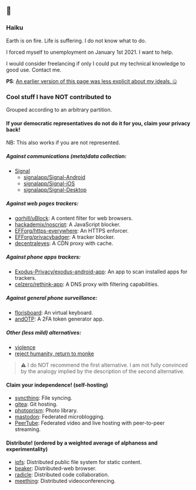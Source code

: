 ## :wave:

### Haiku

Earth is on fire. Life is suffering. I do not know what to do.

I forced myself to unemployment on January 1st 2021. I want to help.

I would consider freelancing if only I could put my technical knowledge to good
use. Contact me.

**PS**: [An earlier version of this page was less explicit about my ideals. :zipper_mouth_face:](https://xkcd.com/137)

### Cool stuff I have NOT contributed to

Grouped according to an arbitrary partition.

#### If your democratic representatives do not do it for you, claim your privacy back!

NB: This also works if you are not represented.

##### Against communications (meta)data collection:

  - [Signal](https://signal.org)
    - [signalapp/Signal-Android](https://github.com/signalapp/Signal-Android)
    - [signalapp/Signal-iOS](https://github.com/signalapp/Signal-iOS)
    - [signalapp/Signal-Desktop](https://github.com/signalapp/Signal-Desktop)

##### Against web pages trackers:

  - [gorhill/uBlock](https://github.com/gorhill/uBlock): A content filter for web browsers.
  - [hackademix/noscript](https://github.com/hackademix/noscript): A JavaScript blocker.
  - [EFForg/https-everywhere](https://github.com/EFForg/https-everywhere): An HTTPS enforcer.
  - [EFForg/privacybadger](https://github.com/EFForg/privacybadger): A tracker blocker.
  - [decentraleyes](https://git.synz.io/Synzvato/decentraleyes): A CDN proxy with cache.

##### Against phone apps trackers:

  - [Exodus-Privacy/exodus-android-app](https://github.com/Exodus-Privacy/exodus-android-app): An app to scan installed apps for trackers.
  - [celzero/rethink-app](https://github.com/celzero/rethink-app): A DNS proxy with filtering capabilities.

##### Against general phone surveillance:

  - [florisboard](https://github.com/florisboard/florisboard): An virtual keyboard.
  - [andOTP](https://github.com/andOTP/andOTP): A 2FA token generator app.

##### Other (less mild) alternatives:
  - [violence](https://en.wikipedia.org/wiki/Ted_Kaczynski)
  - [reject humanity, return to monke](https://en.wikipedia.org/wiki/Alexander_Grothendieck)

> :warning: I do NOT recommend the first alternative. I am not fully convinced by the
analogy implied by the description of the second alternative.

#### Claim your independence! (self-hosting)
  - [syncthing](https://github.com/syncthing/syncthing): File syncing.
  - [gitea](https://github.com/go-gitea/gitea): Git hosting.
  - [photoprism](https://github.com/photoprism/photoprism): Photo library.
  - [mastodon](https://github.com/mastodon/mastodon): Federated microblogging.
  - [PeerTube](https://github.com/ChocoBozzz/PeerTube): Federated video and live hosting with peer-to-peer streaming.

#### Distribute! (ordered by a weighted average of alphaness and experimentality)
  - [ipfs](https://github.com/ipfs/go-ipfs): Distributed public file system for static content.
  - [beaker](https://github.com/beakerbrowser/beaker): Distributed-web browser.
  - [radicle](https://github.com/radicle-dev/radicle-upstream): Distributed code collaboration.
  - [meething](https://github.com/meething/meething): Distributed videoconferencing.
